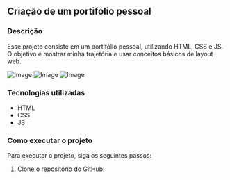 ## Criação de um portifólio pessoal 

### Descrição


Esse projeto consiste em um portifólio pessoal, utilizando HTML, CSS e JS. O objetivo é mostrar minha trajetória e usar conceitos básicos de layout web.

![Image](https://github.com/user-attachments/assets/47aee404-d037-4b82-9950-7a67f4934cde)
![Image](https://github.com/user-attachments/assets/e3efe32a-a2ef-44b8-a555-fcc0fd5b15fd)
![Image](https://github.com/user-attachments/assets/a36b02bf-61d9-40c3-8f2e-26c4dec5ad87)

### Tecnologias utilizadas

* HTML
* CSS
* JS

### Como executar o projeto

Para executar o projeto, siga os seguintes passos:

1. Clone o repositório do GitHub:

